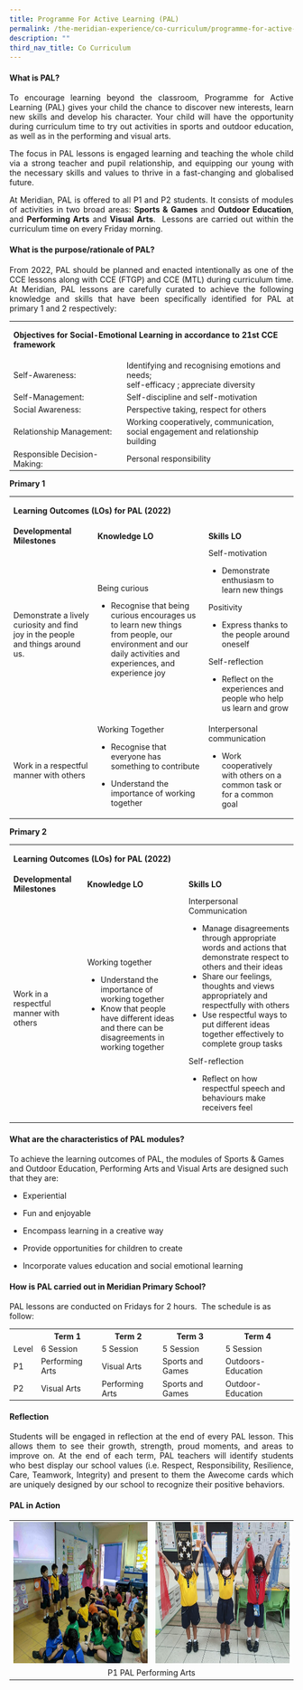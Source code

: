```yaml
---
title: Programme For Active Learning (PAL)
permalink: /the-meridian-experience/co-curriculum/programme-for-active-learning-pal/
description: ""
third_nav_title: Co Curriculum
---
```

#### What is PAL?

<p align = "justify">To encourage learning beyond the classroom, Programme for Active Learning (PAL) gives your child the chance to discover new interests, learn new skills and develop his character. Your child will have the opportunity during curriculum time to try out activities in sports and outdoor education, as well as in the performing and visual arts.</p>

<p align = "justify">The focus in PAL lessons is engaged learning and teaching the whole child via a strong teacher and pupil relationship, and equipping our young with the necessary skills and values to thrive in a fast-changing and globalised future.</p>

<p align = "justify">At Meridian, PAL is offered to all P1 and P2 students. It consists of modules of activities in two broad areas: <b>Sports & Games</b> and <b>Outdoor Education</b>, and <b>Performing Arts</b> and <b>Visual Arts</b>.  Lessons are carried out within the curriculum time on every Friday morning.</p>

#### What is the purpose/rationale of PAL?
<p align = "justify">From 2022, PAL should be planned and enacted intentionally as one of the CCE lessons along with CCE (FTGP) and CCE (MTL) during curriculum time. At Meridian, PAL lessons are carefully curated to achieve the following knowledge and skills that have been specifically identified for PAL at primary 1 and 2 respectively:</p>

<table style="width:100%">
	<tr>
    <td colspan="2"><p><b>Objectives for Social-Emotional Learning in accordance to 21st CCE framework</b></p></td>
  </tr>
	<tr>
		<td>Self-Awareness:</td>
		<td>Identifying and recognising emotions and needs; <br>self-efficacy ; appreciate diversity</td>
	</tr>
	<tr>
		<td>Self-Management:</td>
		<td>Self-discipline and self-motivation</td>
	</tr>
	<tr>
		<td>Social Awareness: </td>
		<td>Perspective taking, respect for others</td>
	</tr>
	<tr>
		<td>Relationship Management: </td>
		<td>Working cooperatively, communication, <br>social engagement and relationship building</td>
	</tr>
	<tr>
		<td>Responsible Decision-Making: </td>
		<td>Personal responsibility</td>
	</tr>
</table>

<b>Primary 1</b>
<table style="width:100%">
	<tr>
    <td colspan="3"><p><b>Learning Outcomes (LOs) for PAL (2022)</b></p></td>
  </tr>
	<tr>
		<td><b>Developmental Milestones</b></td>
		<td><b>Knowledge LO</b></td>
		<td><b>Skills LO</b></td>
	</tr>
	<tr>
		<td>Demonstrate a lively curiosity and find joy in the people and things around us.</td>
		<td>Being curious<br>
			<ul><li>Recognise that being curious encourages us to learn new things from people, our environment and our daily activities and experiences, and experience joy</li></ul></td>
			<td>
				Self-motivation
			<ul><li>Demonstrate enthusiasm to learn new things</li></ul>
				Positivity
			<ul><li>Express thanks to the people around oneself</li></ul>
				Self-reflection
			<ul><li>Reflect on the experiences and people who help us learn and grow</li></ul>
		</td>
	</tr>
	<tr>
		<td>Work in a respectful manner with others</td>
		<td>Working Together<ul><li>Recognise that everyone has something to contribute</li></ul>
		<ul><li>Understand the importance of working together</li></ul>
		</td>
			<td>Interpersonal communication
			<ul><li>Work cooperatively with others on a common task or for a common goal</li></ul>
		</td>
	</tr>
</table>

<b>Primary 2</b>
<table style="width:100%">
	<tr>
    <td colspan="3"><p><b>Learning Outcomes (LOs) for PAL (2022)</b></p></td>
  </tr>
	<tr>
		<td><b>Developmental Milestones</b></td>
		<td><b>Knowledge LO</b></td>
		<td><b>Skills LO</b></td>
	</tr>
	<tr>
		<td>Work in a respectful manner with others</td>
		<td>Working together<br>
			<ul><li>Understand the importance of working together</li>
			<li>Know that people have different ideas and there can be disagreements in working together</li>
			</ul></td>
			<td>Interpersonal Communication
			<ul><li>Manage disagreements through appropriate words and actions that demonstrate respect to others and their ideas</li>
				<li>Share our feelings, thoughts and views appropriately and respectfully with others</li>
				<li>Use respectful ways to put different ideas together effectively to complete group tasks</li>
			</ul>
Self-reflection
				<ul>
					<li>Reflect on how respectful speech and behaviours make receivers feel</li>
					</ul>
		</td>
	</tr>
</table>


#### What are the characteristics of PAL modules?

To achieve the learning outcomes of PAL, the modules of Sports & Games and Outdoor Education, Performing Arts and Visual Arts are designed such that they are:

*   Experiential  
    
*   Fun and enjoyable  
    
*   Encompass learning in a creative way  
    
*   Provide opportunities for children to create  
    
*   Incorporate values education and social emotional learning

#### How is PAL carried out in Meridian Primary School?

PAL lessons are conducted on Fridays for 2 hours.  The schedule is as follow:


<table style="width:100%">
	
  <tr>
    <th></th>
    <th>Term 1</th>
    <th>Term 2</th>
		<th>Term 3</th>
		<th>Term 4</th>
  </tr>
  <tr>
    <td>Level</td>
    <td>6 Session</td>
    <td>5 Session </td>
		<td>5 Session </td>
		<td>5 Session </td>
  </tr>
  <tr>
    <td>P1</td>
    <td>Performing Arts</td>
    <td>Visual Arts</td>
		<td>Sports and Games</td>
		<td>Outdoors-Education</td>
  </tr>
	 <tr>
    <td>P2</td>
		 <td>Visual Arts</td>
		 <td>Performing Arts</td>
		 <td>Sports and Games</td>
		 <td>Outdoor-Education</td>
  </tr>
</table>

#### Reflection
<p align = "justify">Students will be engaged in reflection at the end of every PAL lesson. This allows them to see their growth, strength, proud moments, and areas to improve on. At the end of each term, PAL teachers will identify students who best display our school values (i.e. Respect, Responsibility, Resilience, Care, Teamwork, Integrity) and present to them the Awecome cards which are uniquely designed by our school to recognize their positive behaviors.</p>

#### PAL in Action

<table style="width:100%">
  <tr>
    <td><img src="/images/The%20Meridian%20Experience/PAL/2023/PAL1.png" style="width:380px;height:250px;float:center"></td>
    <td><img src="/images/The%20Meridian%20Experience/PAL/2023/PAL2.jpg" style="width:380px;height:250px;float:center"></td>
  </tr>
	<tr>
    <td colspan="2"><center>P1 PAL Performing Arts</center></td>
  </tr>
</table>